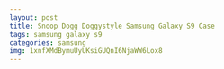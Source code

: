 ```yaml
---
layout: post
title: Snoop Dogg Doggystyle Samsung Galaxy S9 Case
tags: samsung galaxy s9
categories: samsung
img: 1xnfXMdBymuUyUKsiGUQnI6NjaWW6Lox8
---
```

